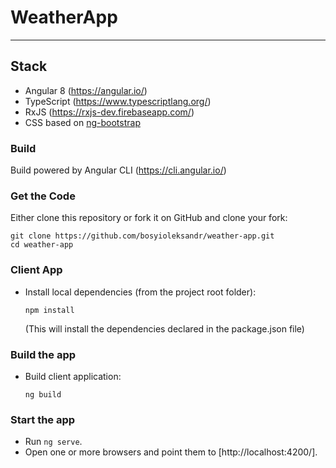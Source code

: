 # WeatherApp

***

## Stack

* Angular 8 (https://angular.io/)
* TypeScript (https://www.typescriptlang.org/)
* RxJS (https://rxjs-dev.firebaseapp.com/)
* CSS based on [ng-bootstrap](https://ng-bootstrap.github.io)

### Build

Build powered by Angular CLI (https://cli.angular.io/)

### Get the Code

Either clone this repository or fork it on GitHub and clone your fork:

```
git clone https://github.com/bosyioleksandr/weather-app.git
cd weather-app
```
### Client App

* Install local dependencies (from the project root folder):

    ```
    npm install
    ```
  (This will install the dependencies declared in the package.json file)

### Build the app
* Build client application:

    ```
    ng build
    ```
### Start the app

* Run `ng serve`.
* Open one or more browsers and point them to [http://localhost:4200/].
